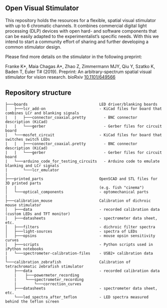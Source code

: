 ## Open Visual Stimulator

This repository holds the resources for a flexible, spatial visual stimulator with up to 6 chromatic channels. It combines commercial digital light processing (DLP) devices with open hard- and software components that can be easily adapted to the experimentalist’s specific needs. With this we intend to start a community effort of sharing and further developing a common stimulator design.

Please find more details on the stimulator in the following preprint:

Franke K*, Maia Chagas A*, Zhao Z, Zimmermann MJY, Qiu Y, Szatko K, Baden T, Euler T# (2019). Preprint: An arbitrary-spectrum spatial visual stimulator for vision research. bioRxiv [10.1101/649566](https://doi.org/10.1101/649566)

## Repository structure

```
├───boards                                LED driver/blanking boards
│   ├───lcr_add-on                        - KiCad files for board that combines LCr and blanking signals
|   |   ├───connector_coaxial.pretty        - BNC connector description (KiCad)
|   |   └───gerber                          - Gerber files for circuit board
│   └───mosfet_circuit                    - KiCad files for board that switches switch LEDs
|   |   ├───connector_coaxial.pretty        - BNC connector description (KiCad)
|   |   └───gerber                          - Gerber files for circuit board
|   └───arduino_code_for_testing_circuits   - Arduino code to emulate blanking and LCr signals
|       └───lcr_emulator
|
├───printed_parts                         OpenSCAD and STL files for 3D printed parts
|   |                                     (e.g. fish "cinema")
│   └───optical_components                - optomechanical parts
|
├───calibration_mouse                     Calibration of dichroic mouse stimulator
│   ├───data                              - recorded calibration data (custom LEDs and TFT monitor)
│   ├───datasheets                        - spectrometer data sheet, etc.
│   ├───filters                           - dichroic filter spectra
│   ├───light-sources                     - spectra of LEDs
│   ├───opsins                            - mouse opsin sensitivity curves
│   ├───scripts                           - Python scripts used in iPython notebooks
|   └───spectrometer-calibration-files    - USB2+ calibration data
|
└───calibration_zebrafish                 Calibration of tetrachromatic zebrafish stimulator
    ├───data                              - recorded calibration data
    |    ├───powermeter_recording
    |    └───spectrometer_recording
    |        └───correction_curves
    ├───datasheets                        - spectrometer data sheet, etc.
    └───led_spectra_after_teflon          - LED spectra measured behind the teflon screen
```
